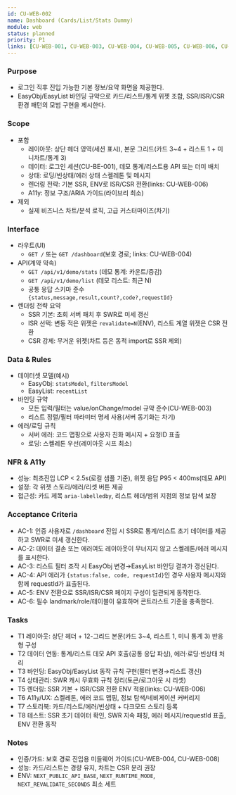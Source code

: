 ```yaml
---
id: CU-WEB-002
name: Dashboard (Cards/List/Stats Dummy)
module: web
status: planned
priority: P1
links: [CU-WEB-001, CU-WEB-003, CU-WEB-004, CU-WEB-005, CU-WEB-006, CU-BE-002]
---
```


### Purpose
- 로그인 직후 진입 가능한 기본 정보/요약 화면을 제공한다.
- EasyObj/EasyList 바인딩 규약으로 카드/리스트/통계 위젯 조합, SSR/ISR/CSR 환경 패턴의 모범 구현을 제시한다.

### Scope
- 포함
  - 레이아웃: 상단 헤더 영역(세션 표시), 본문 그리드(카드 3~4 + 리스트 1 + 미니차트/통계 3)
  - 데이터: 로그인 세션(CU-BE-001), 데모 통계/리스트용 API 또는 더미 배치
  - 상태: 로딩/빈상태/에러 상태 스켈레톤 및 메시지
  - 렌더링 전략: 기본 SSR, ENV로 ISR/CSR 전환(links: CU-WEB-006)
  - A11y: 정보 구조/ARIA 가이드(라이브리 최소)
- 제외
  - 실제 비즈니스 차트/분석 로직, 고급 커스터마이즈(차기)

### Interface
- 라우트(UI)
  - `GET /` 또는 `GET /dashboard`(보호 경로; links: CU-WEB-004)
- API(계약 약속)
  - `GET /api/v1/demo/stats` (데모 통계: 카운트/증감)
  - `GET /api/v1/demo/list` (데모 리스트: 최근 N)
  - 공통 응답 스키마 준수 `{status,message,result,count?,code?,requestId}`
- 렌더링 전략 요약
  - SSR 기본: 초회 서버 패치 후 SWR로 미세 갱신
  - ISR 선택: 변동 적은 위젯은 `revalidate=N`(ENV), 리스트 계열 위젯은 CSR 전환
  - CSR 강제: 무거운 위젯(차트 등은 동적 import로 SSR 제외)

### Data & Rules
- 데이터셋 모델(예시)
  - EasyObj: `statsModel`, `filtersModel`
  - EasyList: `recentList`
- 바인딩 규약
  - 모든 입력/필터는 value/onChange/model 규약 준수(CU-WEB-003)
  - 리스트 정렬/필터 파라미터 명세 사용(서버 동기화는 차기)
- 에러/로딩 규칙
  - 서버 에러: 코드 맵핑으로 사용자 친화 메시지 + 요청ID 표출
  - 로딩: 스켈레톤 우선(레이아웃 시프 최소)

### NFR & A11y
- 성능: 최초진입 LCP < 2.5s(로컬 샘플 기준), 위젯 응답 P95 < 400ms(데모 API)
- 설정: 각 위젯 스토리/에러/리셋 버튼 제공
- 접근성: 카드 제목 `aria-labelledby`, 리스트 헤더/범위 지점의 정보 탐색 보장

### Acceptance Criteria
- AC-1: 인증 사용자로 `/dashboard` 진입 시 SSR로 통계/리스트 초기 데이터를 제공하고 SWR로 미세 갱신한다.
- AC-2: 데이터 결손 또는 에러여도 레이아웃이 무너지지 않고 스켈레톤/에러 메시지를 표시한다.
- AC-3: 리스트 필터 조작 시 EasyObj 변경→EasyList 바인딩 결과가 갱신된다.
- AC-4: API 에러가 `{status:false, code, requestId}`인 경우 사용자 메시지와 함께 requestId가 표출된다.
- AC-5: ENV 전환으로 SSR/ISR/CSR 페이지 구성이 일관되게 동작한다.
- AC-6: 필수 landmark/role/테이블이 유효하며 콘트라스트 기준을 충족한다.

### Tasks
- T1 레이아웃: 상단 헤더 + 12-그리드 본문(카드 3~4, 리스트 1, 미니 통계 3) 반응형 구성
- T2 데이터 연동: 통계/리스트 데모 API 호출(공통 응답 파싱), 에러·로딩·빈상태 처리
- T3 바인딩: EasyObj/EasyList 동작 규칙 구현(필터 변경→리스트 갱신)
- T4 상태관리: SWR 캐시 무효화 규칙 정리(토큰/로그아웃 시 리셋)
- T5 렌더링: SSR 기본 + ISR/CSR 전환 ENV 적용(links: CU-WEB-006)
- T6 A11y/UX: 스켈레톤, 에러 코드 맵핑, 정보 탐색/네비게이션 커버리지
- T7 스토리북: 카드/리스트/에러/빈상태 + 다크모드 스토리 등록
- T8 테스트: SSR 초기 데이터 확인, SWR 지속 패칭, 에러 메시지/requestId 표출, ENV 전환 동작

### Notes
- 인증/가드: 보호 경로 진입용 미들웨어 가이드(CU-WEB-004, CU-WEB-008)
- 성능: 카드/리스트는 경량 유지, 차트는 CSR 분리 권장
- ENV: `NEXT_PUBLIC_API_BASE`, `NEXT_RUNTIME_MODE`, `NEXT_REVALIDATE_SECONDS` 최소 세트

